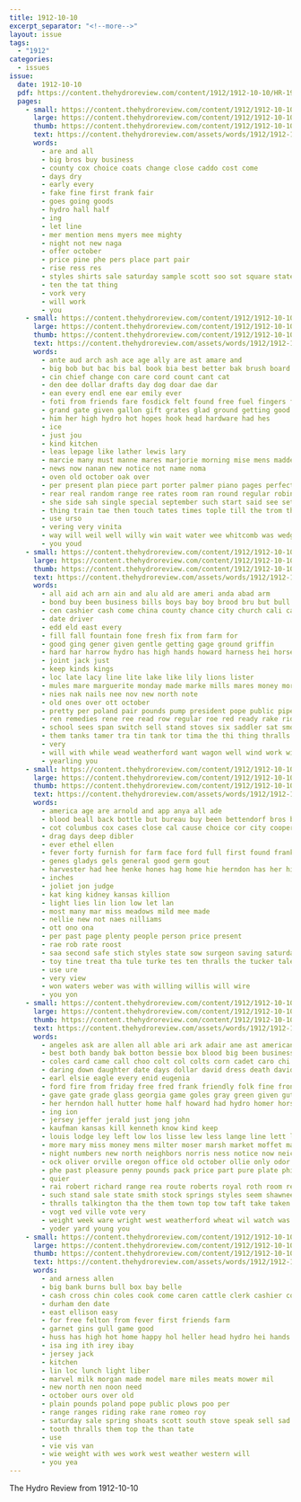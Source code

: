 ```yaml
---
title: 1912-10-10
excerpt_separator: "<!--more-->"
layout: issue
tags:
  - "1912"
categories:
  - issues
issue:
  date: 1912-10-10
  pdf: https://content.thehydroreview.com/content/1912/1912-10-10/HR-1912-10-10.pdf
  pages:
    - small: https://content.thehydroreview.com/content/1912/1912-10-10/small/HR-1912-10-10-01.jpg
      large: https://content.thehydroreview.com/content/1912/1912-10-10/large/HR-1912-10-10-01.jpg
      thumb: https://content.thehydroreview.com/content/1912/1912-10-10/thumbnails/HR-1912-10-10-01.jpg
      text: https://content.thehydroreview.com/assets/words/1912/1912-10-10/HR-1912-10-10-01.txt
      words:
        - are and all
        - big bros buy business
        - county cox choice coats change close caddo cost come
        - days dry
        - early every
        - fake fine first frank fair
        - goes going goods
        - hydro hall half
        - ing
        - let line
        - mer mention mens myers mee mighty
        - night not new naga
        - offer october
        - price pine phe pers place part pair
        - rise ress res
        - styles shirts sale saturday sample scott soo sot square state see
        - ten the tat thing
        - vork very
        - will work
        - you
    - small: https://content.thehydroreview.com/content/1912/1912-10-10/small/HR-1912-10-10-02.jpg
      large: https://content.thehydroreview.com/content/1912/1912-10-10/large/HR-1912-10-10-02.jpg
      thumb: https://content.thehydroreview.com/content/1912/1912-10-10/thumbnails/HR-1912-10-10-02.jpg
      text: https://content.thehydroreview.com/assets/words/1912/1912-10-10/HR-1912-10-10-02.txt
      words:
        - ante aud arch ash ace age ally are ast amare and
        - big bob but bac bis bal book bia best better bak brush board been bee bead
        - cin chief change con care cord count cant cat
        - den dee dollar drafts day dog doar dae dar
        - ean every endl ene ear emily ever
        - foti from friends fare fosdick felt found free fuel fingers for
        - grand gate given gallon gift grates glad ground getting good glance
        - him her high hydro hot hopes hook head hardware had hes
        - ice
        - just jou
        - kind kitchen
        - leas lepage like lather lewis lary
        - marcie many must manne mares marjorie morning mise mens madden mallory mene more most much morn
        - news now nanan new notice not name noma
        - oven old october oak over
        - per present plan piece part porter palmer piano pages perfect pat
        - rear real random range ree rates room ran round regular robin
        - she side sah single special september such start said see set steel sani standard
        - thing train tae then touch tates times tople till the trom than tad tha take tom try tak ten toot tweet tana
        - use urso
        - vering very vinita
        - way will weil well willy win wait water wee whitcomb was wedge wedding wellington wes wade with
        - you youd
    - small: https://content.thehydroreview.com/content/1912/1912-10-10/small/HR-1912-10-10-03.jpg
      large: https://content.thehydroreview.com/content/1912/1912-10-10/large/HR-1912-10-10-03.jpg
      thumb: https://content.thehydroreview.com/content/1912/1912-10-10/thumbnails/HR-1912-10-10-03.jpg
      text: https://content.thehydroreview.com/assets/words/1912/1912-10-10/HR-1912-10-10-03.txt
      words:
        - all aid ach arn ain and alu ald are ameri anda abad arm
        - bond buy been business bills boys bay boy brood bru but bull bank best
        - cen cashier cash come china county chance city church cali cattle clerk collins call cody cole can
        - date driver
        - edd eld east every
        - fill fall fountain fone fresh fix from farm for
        - good ging gener given gentle getting gage ground griffin
        - hard har harrow hydro has high hands howard harness hei horse hinton hardware
        - joint jack just
        - keep kinds kings
        - loc late lacy line lite lake like lily lions lister
        - mules mare marguerite monday made marke mills mares money more mill mccool meats miller miles market milk mower mile
        - nies nak nails nee nov new north note
        - old ones over ott october
        - pretty per poland pair pounds pump president pope public pipes
        - ren remedies rene ree read row regular roe red ready rake riding
        - school sees span switch sell stand stoves six saddler sat smooth single serre stock sale ser special steers strong set seven shi ship
        - them tanks tamer tra tin tank tor tima the thi thing thralls
        - very
        - will with while wead weatherford want wagon well wind work wide weight wil wear weare white
        - yearling you
    - small: https://content.thehydroreview.com/content/1912/1912-10-10/small/HR-1912-10-10-04.jpg
      large: https://content.thehydroreview.com/content/1912/1912-10-10/large/HR-1912-10-10-04.jpg
      thumb: https://content.thehydroreview.com/content/1912/1912-10-10/thumbnails/HR-1912-10-10-04.jpg
      text: https://content.thehydroreview.com/assets/words/1912/1912-10-10/HR-1912-10-10-04.txt
      words:
        - america age are arnold and app anya all ade
        - blood beall back bottle but bureau buy been bettendorf bros bond box bradley band barra
        - cot columbus cox cases close cal cause choice cor city cooper car company cross cop can clerk cure chill corn
        - drag days deep dibler
        - ever ethel ellen
        - fever forty furnish for farm face ford full first found frank
        - genes gladys gels general good germ gout
        - harvester had hee henke hones hag home hie herndon has her high hub
        - inches
        - joliet jon judge
        - kat king kidney kansas killion
        - light lies lin lion low let lan
        - most many mar miss meadows mild mee made
        - nellie new not naes nilliams
        - ott ono ona
        - per past page plenty people person price present
        - rae rob rate roost
        - saa second safe stich styles state sow surgeon saving saturday steel school such stock sunday south solo service style sick
        - toy tine treat tha tule turke tes ten thralls the tucker tale thomas try than trom
        - use ure
        - very view
        - won waters weber was with willing willis will wire
        - you yon
    - small: https://content.thehydroreview.com/content/1912/1912-10-10/small/HR-1912-10-10-05.jpg
      large: https://content.thehydroreview.com/content/1912/1912-10-10/large/HR-1912-10-10-05.jpg
      thumb: https://content.thehydroreview.com/content/1912/1912-10-10/thumbnails/HR-1912-10-10-05.jpg
      text: https://content.thehydroreview.com/assets/words/1912/1912-10-10/HR-1912-10-10-05.txt
      words:
        - angeles ask are allen all able ari ark adair ane ast american and alvis
        - best both bandy bak botton bessie box blood big been business blackwell blaine broom blue brothers bread bel brice black brown boys breed books belle brought bring betting bee blankenship bees busi boise bas
        - coles card came call choo colt col colts corn cadet caro chi county can clerk college cattle case cotton china coats cad carry clos city clapp come cheap
        - daring down daughter date days dollar david dress death davidson dura dry during day dean dinner deeds
        - earl elsie eagle every enid eugenia
        - ford fire from friday free fred frank friendly folk fine front for friends finder fore florence few fair first fuel face
        - gave gate grade glass georgia game goles gray green given guthrie goods good grove gear geary
        - her herndon hall hutter home half howard had hydro homer horse hens hill hot hose has high him hafer health haw
        - ing ion
        - jersey jeffer jerald just jong john
        - kaufman kansas kill kenneth know kind keep
        - louis lodge ley left low los lisse lew less lange line lett lacy lint last large lot leazenby lizzie
        - more mary miss money mens milter moser marsh market moffet mack mon monday monks men miller many
        - night numbers new north neighbors norris ness notice now neice nov
        - ock oliver orville oregon office old october ollie only odor ogles over offer
        - phe past pleasure penny pounds pack price part pure plate phillips president par per
        - quier
        - rai robert richard range rea route roberts royal roth room rece robt roosevelt ret record regular rin register red rank
        - such stand sale state smith stock springs styles seem shawnee sheriff son special standing sack set scott see sincere season stallion sas sweet seven sane sell sick saturday sal save send store sunday smoke summer show sui schultz steel seed schwartz stewart soon she
        - thralls talkington tha the them town top tow taft take taken times
        - vogt ved ville vote very
        - weight week ware wright west weatherford wheat wil watch was with win weather williams word well winter wiest worn wilson wire went woods wars will want
        - yoder yard young you
    - small: https://content.thehydroreview.com/content/1912/1912-10-10/small/HR-1912-10-10-06.jpg
      large: https://content.thehydroreview.com/content/1912/1912-10-10/large/HR-1912-10-10-06.jpg
      thumb: https://content.thehydroreview.com/content/1912/1912-10-10/thumbnails/HR-1912-10-10-06.jpg
      text: https://content.thehydroreview.com/assets/words/1912/1912-10-10/HR-1912-10-10-06.txt
      words:
        - and arness allen
        - big bank burns bull box bay belle
        - cash cross chin coles cook come caren cattle clerk cashier colony
        - durham den date
        - east ellison easy
        - for free felton from fever first friends farm
        - garnet gins gull game good
        - huss has high hot home happy hol heller head hydro hei hands
        - isa ing ith irey ibay
        - jersey jack
        - kitchen
        - lin loc lunch light liber
        - marvel milk morgan made model mare miles meats mower mil
        - new north nen noon need
        - october ours over old
        - plain pounds poland pope public plows poo per
        - range ranges riding rake rane romeo roy
        - saturday sale spring shoats scott south stove speak sell sad store
        - tooth thralls them top the than tate
        - use
        - vie vis van
        - wie weight with wes work west weather western will
        - you yea
---
```


The Hydro Review from 1912-10-10

<!--more-->

